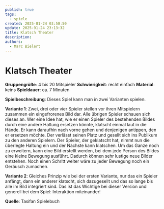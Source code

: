 ```yaml
---
publish: true
tags:
  - spiele
created: 2025-01-24 03:50:50
update: 2025-01-24 23:13:32
title: Klatsch Theater
description: 
authors:
  - Marc Bielert
---
```


# Klatsch Theater

**Gruppengröße**: 4 bis 20 Mitspieler
**Schwierigkeit**: recht einfach
**Material**: keins
**Spieldauer**: ca. 7 Minuten

**Spielbeschreibung**:
Dieses Spiel kann man in zwei Varianten spielen.

**Variante 1**:
Zwei, drei oder vier Spieler stellen vor ihren Mitspielern zusammen ein eingefrorenes Bild dar. Alle übrigen Spieler schauen sich dieses an. Wer eine Idee hat, wie er einen Spieler des bestehenden Bildes durch eine andere Haltung ersetzen könnte, klatscht einmal laut in die Hände. Er kann daraufhin nach vorne gehen und denjenigen antippen, den er ersetzen möchte. Der verlässt seinen Platz und gesellt sich ins Publikum zu den anderen Spielern. Der Spieler, der geklatscht hat, nimmt nun die überlegte Haltung ein und der Nächste kann klatschen. Um das Ganze noch zu erweitern, kann eine Bild erstellt werden, bei dem jede Person des Bildes eine kleine Bewegung ausführt. Dadurch können sehr lustige neue Bilder entstehen. Noch einen Schritt weiter wäre zu jeder Bewegung noch ein Geräusch zumachen.

**Variante 2**:
Gleiches Prinzip wie bei der ersten Variante, nur das ein Spieler anfängt, dann ein anderer klatscht, sich dazugesellt und das so lange bis alle im Bild integriert sind. Das ist das Wichtige bei dieser Version und generell bei dem Spiel: Interaktion miteinander!

**Quelle**:
Tasifan Spielebuch